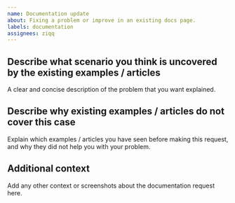 ```yaml
---
name: Documentation update
about: Fixing a problem or improve in an existing docs page.
labels: documentation
assignees: ziqq
---
```


<!--
    Thank you for contributing to our project!
    This template is only for documentation update reports, otherwise please use another template.
-->

## Describe what scenario you think is uncovered by the existing examples / articles

A clear and concise description of the problem that you want explained.

## Describe why existing examples / articles do not cover this case

Explain which examples / articles you have seen before making this request, and
why they did not help you with your problem.

## Additional context

Add any other context or screenshots about the documentation request here.
